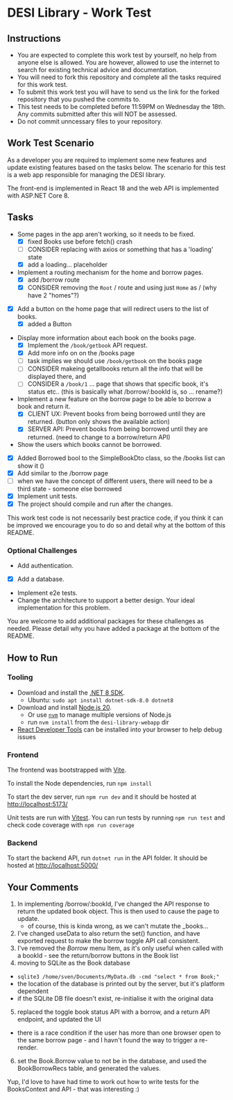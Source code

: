 # DESI Library - Work Test

## Instructions

- You are expected to complete this work test by yourself, no help from anyone else is allowed. You are however, allowed to use the internet to search for existing technical advice and documentation.
- You will need to fork this repository and complete all the tasks required for this work test.
- To submit this work test you will have to send us the link for the forked repository that you pushed the commits to.
- This test needs to be completed before 11:59PM on Wednesday the 18th. Any commits submitted after this will NOT be assessed.
- Do not commit unncessary files to your repository.

## Work Test Scenario

As a developer you are required to implement some new features and update existing features based on the tasks below. The scenario for this test is a web app responsible for managing the DESI library.

The front-end is implemented in React 18 and the web API is implemented with ASP.NET Core 8.

## Tasks

- Some pages in the app aren't working, so it needs to be fixed.
  - [x] fixed Books use before fetch() crash
  - [ ] CONSIDER replacing with axios or something that has a 'loading' state
  - [x] add a loading... placeholder
- Implement a routing mechanism for the home and borrow pages.
  - [x] add /borrow route
  - [x] CONSIDER removing the `Root` / route and using just `Home` as / (why have 2 "homes"?)
- [x] Add a button on the home page that will redirect users to the list of books.
  - [x] added a Button
- Display more information about each book on the books page.
  - [x] Implement the `/book/getbook` API request.
  - [x] Add more info on on the /books page
  - [ ] task implies we should use `/book/getbook` on the books page
  - [ ] CONSIDER makeing getallbooks return all the info that will be displayed there, and
  - [ ] CONSIDER a `/book/1` ... page that shows that specific book, it's status etc.. (this is basically what /borrow/:bookId is, so ... rename?)
- Implement a new feature on the borrow page to be able to borrow a book and return it.
  - [x] CLIENT UX: Prevent books from being borrowed until they are returned. (button only shows the available action)
  - [x] SERVER API: Prevent books from being borrowed until they are returned. (need to change to a borrow/return API)
- Show the users which books cannot be borrowed.
 - [x] Added Borrowed bool to the SimpleBookDto class, so the /books list can show it ()
 - [x] Add similar to the /borrow page
 - [ ] when we have the concept of different users, there will need to be a third state - someone else borrowed
- [x] Implement unit tests.
- [x] The project should compile and run after the changes.

This work test code is not necessarily best practice code, if you think it can be improved we encourage you to do so and detail why at the bottom of this README.

### Optional Challenges

- Add authentication.
- [x] Add a database.
- Implement e2e tests.
- Change the architecture to support a better design. Your ideal implementation for this problem.

You are welcome to add additional packages for these challenges as needed. Please detail why you have added a package at the bottom of the README.

## How to Run

### Tooling

- Download and install the [.NET 8 SDK](https://dotnet.microsoft.com/en-us/download).
  - Ubuntu: `sudo apt install dotnet-sdk-8.0 dotnet8`
- Download and install [Node.js 20](https://nodejs.org/en/download).
  - Or use [`nvm`](https://github.com/nvm-sh/nvm) to manage multiple versions of Node.js
  - run `nvm install` from the `desi-library-webapp` dir
- [React Developer Tools](https://react.dev/learn/react-developer-tools) can be installed into your browser to help debug issues

### Frontend

The frontend was bootstrapped with [Vite](https://vitejs.dev/).

To install the Node dependencies, run `npm install`

To start the dev server, run `npm run dev` and it should be hosted at <http://localhost:5173/>

Unit tests are run with [Vitest](https://vitest.dev/). You can run tests by running `npm run test` and check code coverage with `npm run coverage`

### Backend

To start the backend API, run `dotnet run` in the API folder. It should be hosted at <http://localhost:5000/> 

## Your Comments

1. In implementing /borrow/:bookId, I've changed the API response to return the updated book object. This is then used to cause the page to update.
   - of course, this is kinda wrong, as we can't mutate the _books...
2. I've changed useData to also return the set() function, and have exported request to make the borrow toggle API call consistent.
3. I've removed the *Borrow* menu Item, as it's only useful when called with a bookId - see the return/borrow buttons in the Book list
4. moving to SQLite as the Book database
  * `sqlite3 /home/sven/Documents/MyData.db -cmd "select * from Book;"`
  * the location of the database is printed out by the server, but it's platform dependent
  * if the SQLite DB file doesn't exist, re-initialise it with the original data
5. replaced the toggle book status API with a borrow, and a return API endpoint, and updated the UI
  * there is a race condition if the user has more than one browser open to the same borrow page - and I havn't found the way to trigger a re-render.
6. set the Book.Borrow value to not be in the database, and used the BookBorrowRecs table, and generated the values.

Yup, I'd love to have had time to work out how to write tests for the BooksContext and API - that was interesting :)

